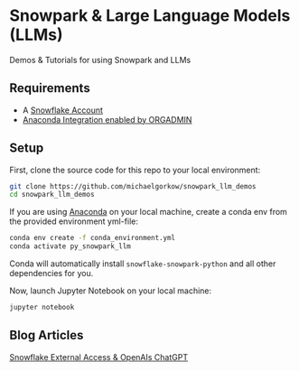 # Snowpark & Large Language Models (LLMs)
Demos &amp; Tutorials for using Snowpark and LLMs

## Requirements
- A [Snowflake Account](https://signup.snowflake.com/) 
- [Anaconda Integration enabled by ORGADMIN](https://docs.snowflake.com/en/developer-guide/udf/python/udf-python-packages#getting-started)

## Setup
First, clone the source code for this repo to your local environment:
```bash
git clone https://github.com/michaelgorkow/snowpark_llm_demos
cd snowpark_llm_demos
```

If you are using [Anaconda](https://www.anaconda.com/products/distribution) on your local machine, create a conda env from the provided environment yml-file:
```bash
conda env create -f conda_environment.yml
conda activate py_snowpark_llm
```
Conda will automatically install `snowflake-snowpark-python` and all other dependencies for you.

Now, launch Jupyter Notebook on your local machine:
```bash
jupyter notebook
```

## Blog Articles
[Snowflake External Access & OpenAIs ChatGPT](https://medium.com/@michaelgorkow/snowflake-external-access-openais-chatgpt-766068a8a967?source=friends_link&sk=bf883aa9798f451abca0555249611438)
